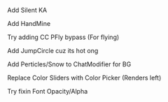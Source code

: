 Add Silent KA

Add HandMine

Try adding CC PFly bypass (For flying)

Add JumpCircle cuz its hot ong

Add Perticles/Snow to ChatModifier for BG

Replace Color Sliders with Color Picker (Renders left)

Try fixin Font Opacity/Alpha
